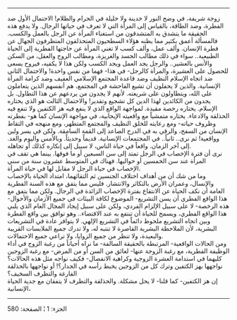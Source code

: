------------------------------------------------------------------------

زوجة شريفة، في وضح النور لا خدينة ولا خليلة في الحرام والظلام! الاحتمال
الأول ضد الفطرة، وضد الطاقة، بالقياس إلى المرأة التي لا تعرف في حياتها
الرجال. ولا يدفع هذه الحقيقة ما يتشدق به المتشدقون من استغناء المرأة عن
الرجل بالعمل والكسب. فالمسألة أعمق بكثير مما يظنه هؤلاء السطحيون
المتحذلقون المتظرفون الجهال عن فطرة الإنسان. وألف عمل، وألف كسب لا تغني
المرأة عن حاجتها الفطرية إلى الحياة الطبيعية.. سواء في ذلك مطالب الجسد
والغريزة، ومطالب الروح والعقل، من السكن والأنس بالعشير.. والرجل يجد
العمل ويجد الكسب ولكن هذا لا يكفيه، فيروح يسعى للحصول على العشيرة،
والمرأة كالرجل- في هذا- فهما من نفس واحدة! والاحتمال الثاني ضد اتجاه
الإسلام النظيف وضد قاعدة المجتمع الإسلامي العفيف وضد كرامة المرأة
الإنسانية. والذين لا يحفلون أن تشيع الفاحشة في المجتمع، هم أنفسهم الذين
يتعاملون على الله، ويتطاولون على شريعته. لأنهم لا يجدون من يردعهم عن هذا
التطاول. بل يجدون من الكائدين لهذا الدين كل تشجيع وتقدير! والاحتمال
الثالث هو الذي يختاره الإسلام. يختاره رخصة مقيدة. لمواجهة الواقع الذي لا
ينفع فيه هز الكتفين ولا تنفع فيه الحذلقة والادعاء. يختاره متمشياً مع
واقعيته الإيجابية، في مواجهة الإنسان كما هو- بفطرته وظروف حياته- ومع
رعايته للخلق النظيف والمجتمع المتطهر، ومع منهجه في التقاط الإنسان من
السفح، والرقي به في الدرج الصاعد إلى القمة السامقة. ولكن في يسر ولين
وواقعية! ثم نرى.. ثانياً.. في المجتمعات الإنسانية. قديماً وحديثاً. وبالأمس
واليوم والغد. إلى آخر الزمان. واقعاً في حياة الناس، لا سبيل إلى إنكاره
كذلك أو تجاهله.  
نرى أن فترة الإخصاب في الرجل تمتد إلى سن السبعين أو ما فوقها. بينما هي
تقف في المرأة عند سن الخمسين أو حواليها. فهناك في المتوسط عشرون سنة من
سني الإخصاب في حياة الرجل لا مقابل لها في حياة المرأة.  
وما من شك أن من أهداف اختلاف الجنسين ثم التقائهما، امتداد الحياة
بالإخصاب والإنسال، وعمران الأرض بالتكاثر والانتشار. فليس مما يتفق مع هذه
السنة الفطرية العامة أن نكف الحياة عن الانتفاع بفترة الإخصاب الزائدة في
الرجال. ولكن مما يتفق مع هذا الواقع الفطري أن يسن التشريع- الموضوع لكافة
البيئات في جميع الأزمان والأحوال- هذه الرخصة- لا على سبيل الإلزام
الفردي، ولكن على سبيل إيجاد المجال العام الذي يلبي هذا الواقع الفطري،
ويسمح للحياة أن تنتفع به عند الاقتضاء.. وهو توافق بين واقع الفطرة وبين
اتجاه التشريع ملحوظ دائماً في التشريع الإلهي. لا يتوافر عادة في التشريعات
البشرية، لأن الملاحظة البشرية القاصرة لا تنتبه له، ولا تدرك جميع
الملابسات القريبة والبعيدة، ولا تنظر من جميع الزوايا، ولا تراعي جميع
الاحتمالات.  
ومن الحالات الواقعية- المرتبطة بالحقيقة السالفة- ما نراه أحياناً من رغبة
الزوج في أداء الوظيفة الفطرية، مع رغبة الزوجة عنها- لعائق من السن أو من
المرض- مع رغبة الزوجين كليهما في استدامة العشرة الزوجية وكراهية
الانفصال- فكيف نواجه مثل هذه الحالات؟  
نواجهها بهز الكتفين وترك كل من الزوجين يخبط رأسه في الجدار؟! أو نواجهها
بالحذلقة الفارغة والتظرف السخيف؟  
إن هز الكتفين- كما قلنا- لا يحل مشكلة. والحذلقة والتظرف لا يتفقان مع
جدية الحياة الإنسانية،

------------------------------------------------------------------------

الجزء: 1 ¦ الصفحة: 580
